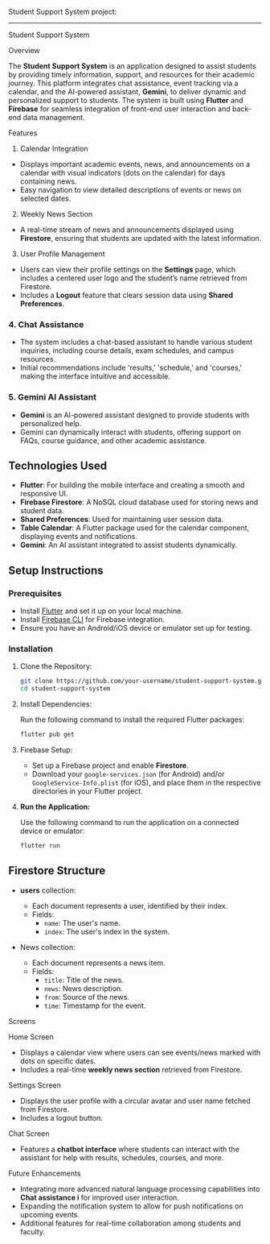  Student Support System project:

---

Student Support System

Overview

The **Student Support System** is an application designed to assist students by providing timely information, support, and resources for their academic journey. This platform integrates chat assistance, event tracking via a calendar, and the AI-powered assistant, **Gemini**, to deliver dynamic and personalized support to students. The system is built using **Flutter** and **Firebase** for seamless integration of front-end user interaction and back-end data management.

 Features

 1. Calendar Integration
- Displays important academic events, news, and announcements on a calendar with visual indicators (dots on the calendar) for days containing news.
- Easy navigation to view detailed descriptions of events or news on selected dates.

2. Weekly News Section
- A real-time stream of news and announcements displayed using **Firestore**, ensuring that students are updated with the latest information.
  
3. User Profile Management
- Users can view their profile settings on the **Settings** page, which includes a centered user logo and the student’s name retrieved from Firestore.
- Includes a **Logout** feature that clears session data using **Shared Preferences**.

### 4. **Chat Assistance**
- The system includes a chat-based assistant to handle various student inquiries, including course details, exam schedules, and campus resources.
- Initial recommendations include 'results,' 'schedule,' and 'courses,' making the interface intuitive and accessible.

### 5. **Gemini AI Assistant**
- **Gemini** is an AI-powered assistant designed to provide students with personalized help.
- Gemini can dynamically interact with students, offering support on FAQs, course guidance, and other academic assistance.

## Technologies Used

- **Flutter**: For building the mobile interface and creating a smooth and responsive UI.
- **Firebase Firestore**: A NoSQL cloud database used for storing news and student data.
- **Shared Preferences**: Used for maintaining user session data.
- **Table Calendar**: A Flutter package used for the calendar component, displaying events and notifications.
- **Gemini**: An AI assistant integrated to assist students dynamically.

## Setup Instructions

### Prerequisites
- Install [Flutter](https://flutter.dev/docs/get-started/install) and set it up on your local machine.
- Install [Firebase CLI](https://firebase.google.com/docs/cli) for Firebase integration.
- Ensure you have an Android/iOS device or emulator set up for testing.

### Installation

1. Clone the Repository:

   ```bash
   git clone https://github.com/your-username/student-support-system.git
   cd student-support-system
   ```

2. Install Dependencies:

   Run the following command to install the required Flutter packages:

   ```bash
   flutter pub get
   ```

3. Firebase Setup:

   - Set up a Firebase project and enable **Firestore**.
   - Download your `google-services.json` (for Android) and/or `GoogleService-Info.plist` (for iOS), and place them in the respective directories in your Flutter project.

4. **Run the Application:**

   Use the following command to run the application on a connected device or emulator:

   ```bash
   flutter run
   ```

## Firestore Structure

- **users** collection:
  - Each document represents a user, identified by their index.
  - Fields:
    - `name`: The user's name.
    - `index`: The user's index in the system.

- News collection:
  - Each document represents a news item.
  - Fields:
    - `title`: Title of the news.
    - `news`: News description.
    - `from`: Source of the news.
    - `time`: Timestamp for the event.

Screens

Home Screen
- Displays a calendar view where users can see events/news marked with dots on specific dates.
- Includes a real-time **weekly news section** retrieved from Firestore.

 Settings Screen
- Displays the user profile with a circular avatar and user name fetched from Firestore.
- Includes a logout button.

 Chat Screen
- Features a **chatbot interface** where students can interact with the assistant for help with results, schedules, courses, and more.

 Future Enhancements

- Integrating more advanced natural language processing capabilities into **Chat assistance i** for improved user interaction.
- Expanding the notification system to allow for push notifications on upcoming events.
- Additional features for real-time collaboration among students and faculty.
